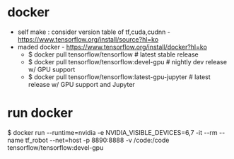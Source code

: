 # docker
  - self make : consider version table of tf,cuda,cudnn - https://www.tensorflow.org/install/source?hl=ko
  - maded docker - https://www.tensorflow.org/install/docker?hl=ko
    - $ docker pull tensorflow/tensorflow                     # latest stable release
    - $ docker pull tensorflow/tensorflow:devel-gpu           # nightly dev release w/ GPU support
    - $ docker pull tensorflow/tensorflow:latest-gpu-jupyter  # latest release w/ GPU support and Jupyter
    
# run docker
  $ docker run --runtime=nvidia -e NVIDIA_VISIBLE_DEVICES=6,7 -it --rm --name tf_robot --net=host -p 8890:8888 -v /code:/code tensorflow/tensorflow:devel-gpu  
